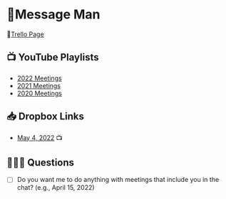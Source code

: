 # 💄Message Man 

🐶[Trello Page](https://trello.com/b/vI4AIdIK/nese-%F0%9F%92%84) 

## 📺 YouTube Playlists
- [2022 Meetings](https://www.youtube.com/playlist?list=PLXy4S90BwzZ4-V4mfu_c1AQWy6OaqTirx)
- [2021 Meetings](https://www.youtube.com/playlist?list=PLXy4S90BwzZ6EPq0q7hxlaw1VW4Pycs46)
- [2020 Meetings](https://www.youtube.com/playlist?list=PLXy4S90BwzZ525DgNxSDZC8gpNoVy6gOM)

## 📥 Dropbox Links
- [May 4, 2022](https://www.dropbox.com/recents?_tk=web_left_nav_bar&role=personal) 📺

## 🙋🏻‍♀️ Questions
- [ ] Do you want me to do anything with meetings that include you in the chat? (e.g., April 15, 2022)
